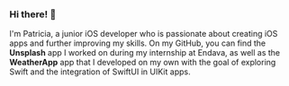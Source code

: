 ### Hi there! 👋

I'm Patricia, a junior iOS developer who is passionate about creating iOS apps and further improving my skills. On my GitHub, you can find the __Unsplash__ app I worked on during my internship at Endava, as well as the __WeatherApp__ app that I developed on my own with the goal of exploring Swift and the integration of SwiftUI in UIKit apps.

<!--
**PatriciaCostin/PatriciaCostin** is a ✨ _special_ ✨ repository because its `README.md` (this file) appears on your GitHub profile.

Here are some ideas to get you started:

- 🔭 I’m currently working on ...
- 🌱 I’m currently learning ...
- 👯 I’m looking to collaborate on ...
- 🤔 I’m looking for help with ...
- 💬 Ask me about ...
- 📫 How to reach me: ...
- 😄 Pronouns: ...
- ⚡ Fun fact: ...
-->
